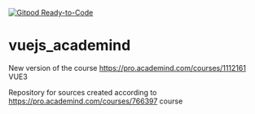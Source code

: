 [![Gitpod Ready-to-Code](https://img.shields.io/badge/Gitpod-Ready--to--Code-blue?logo=gitpod)](https://gitpod.io/#https://github.com/vbalko/vuejs_academind) 

# vuejs_academind

New version of the course https://pro.academind.com/courses/1112161 VUE3

Repository for sources created according to https://pro.academind.com/courses/766397 course
